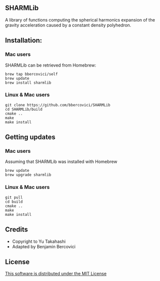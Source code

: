 ## SHARMLib

A library of functions computing the spherical harmonics expansion of the gravity acceleration caused by a constant density polyhedron.

<!-- OpenMP complier compilers enable faster performance. -->


## Installation: 

### Mac users

SHARMLib can be retrieved from Homebrew:

    brew tap bbercovici/self
    brew update
    brew install sharmlib

### Linux & Mac users

    git clone https://github.com/bbercovici/SHARMLib
    cd SHARMLib/build
    cmake ..
    make
    make install

## Getting updates

### Mac users

Assuming that SHARMLib was installed with Homebrew

    brew update
    brew upgrade sharmlib

### Linux & Mac users

    git pull
    cd build
    cmake ..
    make
    make install


## Credits

* Copyright to Yu Takahashi
* Adapted by Benjamin Bercovici


## License

[This software is distributed under the MIT License](https://choosealicense.com/licenses/mit/)
